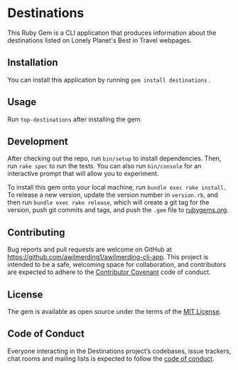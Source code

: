 # Destinations

This Ruby Gem is a CLI application that produces information about the destinations listed on Lonely Planet's Best in Travel webpages.



## Installation

You can install this application by running `gem install destinations` .

## Usage

Run `top-destinations` after installing the gem.

## Development

After checking out the repo, run `bin/setup` to install dependencies. Then, run `rake spec` to run the tests. You can also run `bin/console` for an interactive prompt that will allow you to experiment.

To install this gem onto your local machine, run `bundle exec rake install`. To release a new version, update the version number in `version.rb`, and then run `bundle exec rake release`, which will create a git tag for the version, push git commits and tags, and push the `.gem` file to [rubygems.org](https://rubygems.org).

## Contributing

Bug reports and pull requests are welcome on GitHub at https://github.com/awilmerding1/awilmerding-cli-app. This project is intended to be a safe, welcoming space for collaboration, and contributors are expected to adhere to the [Contributor Covenant](http://contributor-covenant.org) code of conduct.

## License

The gem is available as open source under the terms of the [MIT License](https://opensource.org/licenses/MIT).

## Code of Conduct

Everyone interacting in the Destinations project’s codebases, issue trackers, chat rooms and mailing lists is expected to follow the [code of conduct](https://github.com/awilmerding1/awilmerding-cli-app/blob/master/CODE_OF_CONDUCT.md).
